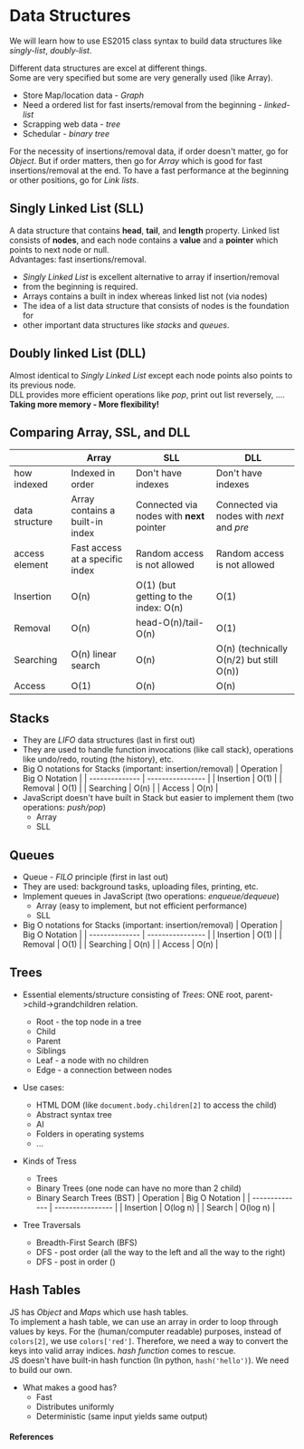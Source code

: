 # Data Structures
We will learn how to use ES2015 class syntax to build data structures like 
*singly-list*, *doubly-list*. 

 Different data structures are excel at different things.  
Some are very specified but some are very generally used (like Array).  
* Store Map/location data - *Graph*
* Need a ordered list for fast inserts/removal from the beginning - *linked-list*
* Scrapping web data - *tree*
* Schedular - *binary tree*

For the necessity of insertions/removal data, if order doesn't matter, go for *Object*.
But if order matters, then go for *Array* which is good for fast insertions/removal 
at the end. To have a fast performance at the beginning or other positions, go 
for *Link lists*.

## Singly Linked List (SLL)
A data structure that contains **head**, **tail**, and **length** property. 
Linked list consists of **nodes**, and each node contains a **value** and a 
**pointer** which points to next node or null.  
Advantages: fast insertions/removal.  
* *Singly Linked List* is excellent alternative to array if insertion/removal
*  from the beginning is required.
* Arrays contains a built in index whereas linked list not (via nodes)
* The idea of a list data structure that consists of nodes is the foundation for
*  other important data structures like *stacks* and *queues*. 
  
## Doubly linked List (DLL)
Almost identical to *Singly Linked List* except each node points also points to its previous node.   
DLL provides more efficient operations like *pop*, print out list reversely, ....    
**Taking more memory - More flexibility!**

## Comparing Array, SSL, and DLL 
|                | Array                           | SLL                                       | DLL                                       |
| -------------- | ------------------------------- | ----------------------------------------- | ----------------------------------------- |
| how indexed    | Indexed in order                | Don't have indexes                        | Don't have indexes                        |
| data structure | Array contains a built-in index | Connected via nodes with **next** pointer | Connected via nodes with *next* and *pre* |
| access element | Fast access at a specific index | Random access is not allowed              | Random access is not allowed              |
| Insertion      | O(n)                            | O(1) (but getting to the index: O(n)      | O(1)                                      |
| Removal        | O(n)                            | head-O(n)/tail-O(n)                       | O(1)                                      |
| Searching      | O(n)  linear search             | O(n)                                      | O(n) (technically O(n/2) but still O(n))  |
| Access         | O(1)                            | O(n)                                      | O(n)                                      |

## Stacks
* They are *LIFO* data structures (last in first out)
* They are used to handle function invocations (like call stack), operations like undo/redo, routing (the history), etc. 
* Big O notations for Stacks (important: insertion/removal)
|    Operation   | Big O Notation   | 
| -------------- | ---------------- | 
| Insertion      | O(1)             | 
| Removal        | O(1)             | 
| Searching      | O(n)             | 
| Access         | O(n)             | 
* JavaScript doesn't have built in Stack but easier to implement them (two operations: *push/pop*)
  * Array
  * SLL

## Queues
* Queue - *FILO* principle (first in last out)
* They are used: background tasks, uploading files, printing, etc. 
* Implement queues in JavaScript (two operations: *enqueue/dequeue*)
  * Array (easy to implement, but not efficient performance)
  * SLL 
* Big O notations for Stacks (important: insertion/removal)
|    Operation   | Big O Notation   | 
| -------------- | ---------------- | 
| Insertion      | O(1)             | 
| Removal        | O(1)             | 
| Searching      | O(n)             | 
| Access         | O(n)             | 

## Trees
* Essential elements/structure consisting of *Trees*: ONE root, parent->child->grandchildren relation. 
  * Root - the top node in a tree
  * Child
  * Parent
  * Siblings
  * Leaf - a node with no children
  * Edge - a connection between nodes
* Use cases:
  * HTML DOM (like `document.body.children[2]` to access the child) 
  * Abstract syntax tree
  * AI
  * Folders in operating systems
  * ...

* Kinds of Tress 
  * Trees
  * Binary Trees (one node can have no more than 2 child)
  * Binary Search Trees (BST)
|    Operation   | Big O Notation   | 
| -------------- | ---------------- | 
| Insertion      | O(log n)         | 
| Search         | O(log n)         | 
  
* Tree Traversals 
  * Breadth-First Search (BFS)
  * DFS - post order (all the way to the left and all the way to the right)
  * DFS - post in order ()

## Hash Tables 
JS has *Object* and *Maps* which use hash tables.  
To implement a hash table, we can use an array in order to loop through values 
by keys. For the (human/computer readable) purposes, instead of `colors[2]`, we 
use `colors['red']`. Therefore, we need a way to convert the keys into valid array indices. 
*hash function* comes to rescue.  
JS doesn't have built-in hash function (In python, `hash('hello')`). We need to build our own.
* What makes a good has?
  * Fast
  * Distributes uniformly
  * Deterministic (same input yields same output)
#### References

